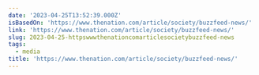 ```yaml
---
date: '2023-04-25T13:52:39.000Z'
isBasedOn: 'https://www.thenation.com/article/society/buzzfeed-news/'
link: 'https://www.thenation.com/article/society/buzzfeed-news/'
slug: 2023-04-25-httpswwwthenationcomarticlesocietybuzzfeed-news
tags:
  - media
title: 'https://www.thenation.com/article/society/buzzfeed-news/'
---
```


